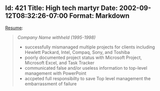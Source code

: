 Id: 421
Title: High tech martyr
Date: 2002-09-12T08:32:26-07:00
Format: Markdown
--------------
[Resume](http://www.craigslist.org/best/2471353.html):

> *Company Name withheld (1995-1998)*
>
> -   successfully mismanaged multiple projects for clients including
>     Hewlett Packard, Intel, Compaq, Sony, and Toshiba
> -   poorly documented project status with Microsoft Project, Microsoft
>     Excel, and Task Tracker
> -   communicated false and/or useless information to top-level
>     management with PowerPoint
> -   accpeted full responsibilty to save Top level management the
>     embarrassment of failure


